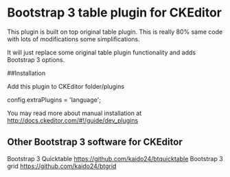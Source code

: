 # Bootstrap 3 table plugin for CKEditor

This plugin is built on top original table plugin. This is really 80% same code with lots of modifications some simplifications.

It will just replace some original table plugin functionality and adds Bootstrap 3 options.

##Installation

Add this plugin to CKEditor folder/plugins

config.extraPlugins = 'language';

You may read more about manual installation at http://docs.ckeditor.com/#!/guide/dev_plugins 

## Other Bootstrap 3 software for CKEditor
Bootstrap 3 Quicktable https://github.com/kaido24/btquicktable
Bootstrap 3 grid https://github.com/kaido24/btgrid

